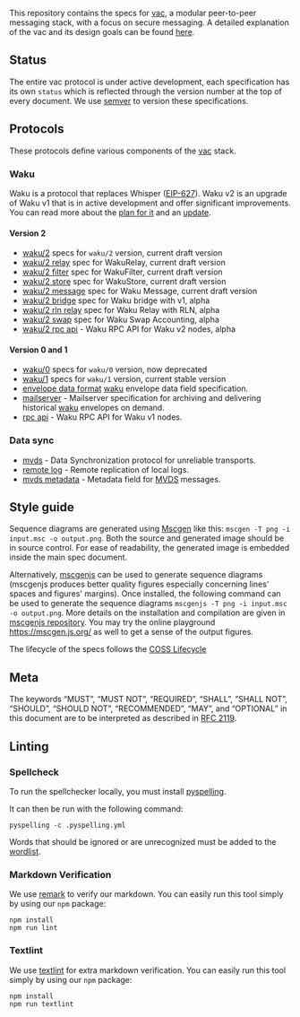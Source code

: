 <!-- [CI](https://github.com/vacp2p/specs/workflows/CI/badge.svg) -->

This repository contains the specs for [vac](https://vac.dev), a modular peer-to-peer messaging stack, with a focus on secure messaging. A detailed explanation of the vac and its design goals can be found [here](https://vac.dev/vac-overview).

## Status

The entire vac protocol is under active development, each specification has its own `status` which is reflected through the version number at the top of every document. We use [semver](https://semver.org/) to version these specifications.

## Protocols

These protocols define various components of the [vac](https://vac.dev) stack.

### Waku

Waku is a protocol that replaces Whisper ([EIP-627](https://eips.ethereum.org/EIPS/eip-627)). Waku v2 is an upgrade of Waku v1 that is in active development and offer significant improvements. You can read more about the [plan for it](https://vac.dev/waku-v2-plan) and an [update](https://vac.dev/waku-v2-update).

#### Version 2
  - [waku/2](./specs/waku/v2/waku-v2.md) specs for `waku/2` version, current draft version
  - [waku/2 relay](./specs/waku/v2/waku-relay.md) spec for WakuRelay, current draft version
  - [waku/2 filter](./specs/waku/v2/waku-filter.md) spec for WakuFilter, current draft version
  - [waku/2 store](./specs/waku/v2/waku-store.md) spec for WakuStore, current draft version
  - [waku/2 message](./specs/waku/v2/waku-message.md) spec for Waku Message, current draft version
  - [waku/2 bridge](./specs/waku/v2/waku-bridge.md) spec for Waku bridge with v1, alpha
  - [waku/2 rln relay](./specs/waku/v2/waku-rln-relay.md) spec for Waku Relay with RLN, alpha
  - [waku/2 swap](./specs/waku/v2/waku-swap-accounting.md) spec for Waku Swap Accounting, alpha
  - [waku/2 rpc api](./specs/waku/v2/waku-rpc-api.md) - Waku RPC API for Waku v2 nodes, alpha

#### Version 0 and 1
 - [waku/0](./specs/waku/v1/waku-0.md) specs for `waku/0` version, now deprecated
 - [waku/1](./specs/waku/v1/waku-1.md) specs for `waku/1` version, current stable version
 - [envelope data format](./specs/waku/v1/envelope-data-format.md) [waku](./waku/waku.md) envelope data field specification.
 - [mailserver](./specs/waku/v1/mailserver.md) - Mailserver specification for archiving and delivering historical [waku](./specs/waku/waku.md) envelopes on demand.
 - [rpc api](./specs/waku/v1/waku-rpc-api.md) - Waku RPC API for Waku v1 nodes.

### Data sync

 - [mvds](./specs/mvds.md) - Data Synchronization protocol for unreliable transports.
 - [remote log](./specs/remote-log.md) - Remote replication of local logs.
 - [mvds metadata](./specs/mvds-metadata.md) - Metadata field for [MVDS](./specs/mvds.md) messages. 

## Style guide

Sequence diagrams are generated using [Mscgen](http://www.mcternan.me.uk/mscgen/) like this: `mscgen -T png -i input.msc -o output.png`. Both the source and generated image should be in source control. For ease of readability, the generated image is embedded inside the main spec document. 

Alternatively, [mscgenjs](https://github.com/mscgenjs/mscgenjs-cli) can be used to generate sequence diagrams (mscgenjs produces better quality figures especially concerning lines' spaces and figures' margins). Once installed, the following command can be used to generate the sequence diagrams `mscgenjs -T png -i input.msc -o output.png`. More details on the installation and compilation are given in [mscgenjs repository](https://github.com/mscgenjs/mscgenjs-cli). You may try the online playground https://mscgen.js.org/ as well to get a sense of the output figures. 

The lifecycle of the specs follows the [COSS Lifecycle](https://rfc.unprotocols.org/spec:2/COSS/)

## Meta

The keywords “MUST”, “MUST NOT”, “REQUIRED”, “SHALL”, “SHALL NOT”, “SHOULD”, “SHOULD NOT”, “RECOMMENDED”, “MAY”, and “OPTIONAL” in this document are to be interpreted as described in [RFC 2119](https://www.ietf.org/rfc/rfc2119.txt).

## Linting

### Spellcheck

To run the spellchecker locally, you must install [pyspelling](https://facelessuser.github.io/pyspelling/).

It can then be run with the following command:

```console
pyspelling -c .pyspelling.yml
```

Words that should be ignored or are unrecognized must be added to the [wordlist](./wordlist.txt).

### Markdown Verification

We use [remark](https://remark.js.org/) to verify our markdown. You can easily run this tool simply by using our `npm` package:

```console
npm install
npm run lint
```

### Textlint

We use [textlint](https://textlint.github.io/) for extra markdown verification. You can easily run this tool simply by using our `npm` package:

```console
npm install
npm run textlint
```
